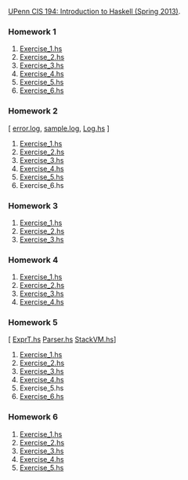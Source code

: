 [UPenn CIS 194: Introduction to Haskell (Spring 2013)](http://www.cis.upenn.edu/~cis194/spring13/).

### Homework 1
1. [Exercise_1.hs](Homework_1/Exercise_1.hs)
2. [Exercise_2.hs](Homework_1/Exercise_2.hs)
3. [Exercise_3.hs](Homework_1/Exercise_3.hs)
4. [Exercise_4.hs](Homework_1/Exercise_4.hs)
5. [Exercise_5.hs](Homework_1/Exercise_5.hs)
6. [Exercise_6.hs](Homework_1/Exercise_6.hs)

### Homework 2
[ [error.log](Homework_2/error.log), [sample.log](Homework_2/sample.log), [Log.hs](Homework_2/Log.hs) ]

1. [Exercise_1.hs](Homework_2/Exercise_1.hs)
2. [Exercise_2.hs](Homework_2/Exercise_2.hs)
3. [Exercise_3.hs](Homework_2/Exercise_3.hs)
4. [Exercise_4.hs](Homework_2/Exercise_4.hs)
5. [Exercise_5.hs](Homework_2/Exercise_5.hs)
6. Exercise_6.hs

### Homework 3
1. [Exercise_1.hs](Homework_3/Exercise_1.hs)
2. [Exercise_2.hs](Homework_3/Exercise_2.hs)
3. [Exercise_3.hs](Homework_3/Exercise_3.hs)

### Homework 4
1. [Exercise_1.hs](Homework_4/Exercise_1.hs)
2. [Exercise_2.hs](Homework_4/Exercise_2.hs)
3. [Exercise_3.hs](Homework_4/Exercise_3.hs)
4. [Exercise_4.hs](Homework_4/Exercise_4.hs)

### Homework 5
[ [ExprT.hs](Homework_5/ExprT.hs) [Parser.hs](Homework_5/Parser.hs) [StackVM.hs](Homework_5/StackVM.hs)]

1. [Exercise_1.hs](Homework_5/Exercise_1.hs)
2. [Exercise_2.hs](Homework_5/Exercise_2.hs)
3. [Exercise_3.hs](Homework_5/Exercise_3.hs)
4. [Exercise_4.hs](Homework_5/Exercise_4.hs)
5. Exercise_5.hs
6. [Exercise_6.hs](Homework_5/Exercise_6.hs)

### Homework 6
1. [Exercise_1.hs](Homework_6/Exercise_1.hs)
2. [Exercise_2.hs](Homework_6/Exercise_2.hs)
3. [Exercise_3.hs](Homework_6/Exercise_3.hs)
4. [Exercise_4.hs](Homework_6/Exercise_4.hs)
5. [Exercise_5.hs](Homework_6/Exercise_5.hs)
